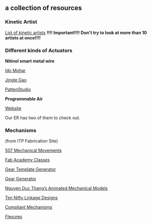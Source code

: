 ## a collection of resources

### Kinetic Artist

[List of kinetic artists](https://www.notion.so/30e6a2345652415abdf82babb003ed84?v=eab0870d39d64d0aa472fc74f6e8c2e6) **!!!! Important!!!! Don't try to look at more than 10 artists at once!!!!**


### Different kinds of Actuators

**Nitinol smart metal wire**

[Ido Mohar](https://youtu.be/Pb9G9Fh9pkw)

[Jingle Gao](https://youtu.be/0Ng7JC64eKU)

[PattenStudio](https://www.pattenstudio.com/works/lift/)

**Programmable Air**

[Website](https://www.programmableair.com/)

Our ER has two of them to check out.

### Mechanisms

(from ITP Fabrication Site)

[507 Mechanical Movements](http://507movements.com/)

[Fab Academy Classes](https://fabacademy.org/)

[Gear Template Generator](https://woodgears.ca/gear_cutting/template.html)

[Gear Generator](https://geargenerator.com/#200,200,100,6,1,3,0,4,1,8,2,4,27,-90,0,0,0,0,0,0,16,4,4,27,-60,0,0,0,0,1,1,12,1,12,20,-60,0,0,0,0,2,0,60,5,12,20,0,1,0,0,0,0,0,3,-515)

[Nguyen Duc Thang’s Animated Mechanical Models](https://www.youtube.com/user/thang010146/videos)

[Ten Nifty Linkage Designs](https://www.core77.com/posts/67529/Ten-Nifty-Linkage-Designs)

[Compliant Mechanisms](https://www.compliantmechanisms.byu.edu/maker-resources)

[Flexures](https://github.com/amymakesstuff/flexure-fun)


